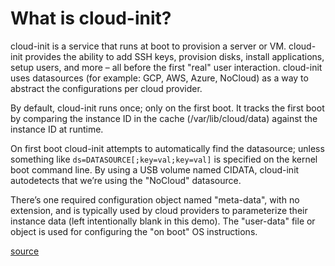 # What is cloud-init?

cloud-init is a service that runs at boot to provision a server or VM. cloud-init provides the ability to add SSH keys, provision disks, install applications, setup users, and more – all before the first "real" user interaction. cloud-init uses datasources (for example: GCP, AWS, Azure, NoCloud) as a way to abstract the configurations per cloud provider.

By default, cloud-init runs once; only on the first boot. It tracks the first boot by comparing the instance ID in the cache (/var/lib/cloud/data) against the instance ID at runtime.

On first boot cloud-init attempts to automatically find the datasource; unless something like `ds=DATASOURCE[;key=val;key=val]` is specified on the kernel boot command line. By using a USB volume named CIDATA, cloud-init autodetects that we’re using the "NoCloud" datasource.

There’s one required configuration object named "meta-data", with no extension, and is typically used by cloud providers to parameterize their instance data (left intentionally blank in this demo). The "user-data" file or object is used for configuring the "on boot" OS instructions.

[source](https://jimangel.io/posts/automate-ubuntu-22-04-lts-bare-metal/#what-is-cloud-init)
